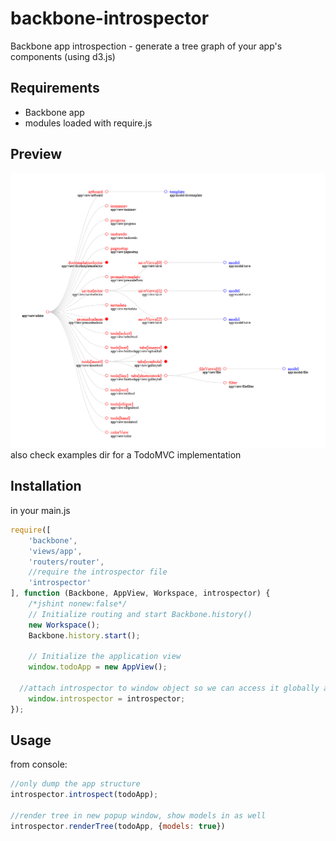 # backbone-introspector
Backbone app introspection - generate a tree graph of your app's components (using d3.js)

## Requirements
* Backbone app
* modules loaded with require.js

## Preview
![Screenshot](/examples/screenshot.png?raw=true)
also check examples dir for a TodoMVC implementation

## Installation
in your main.js
```javascript
require([
	'backbone',
	'views/app',
	'routers/router',
	//require the introspector file
	'introspector'
], function (Backbone, AppView, Workspace, introspector) {
	/*jshint nonew:false*/
	// Initialize routing and start Backbone.history()
	new Workspace();
	Backbone.history.start();

	// Initialize the application view
	window.todoApp = new AppView();
  
  //attach introspector to window object so we can access it globally anytime from console
	window.introspector = introspector;
});
```

## Usage
from console:
```javascript
//only dump the app structure
introspector.introspect(todoApp);

//render tree in new popup window, show models in as well
introspector.renderTree(todoApp, {models: true})
```
